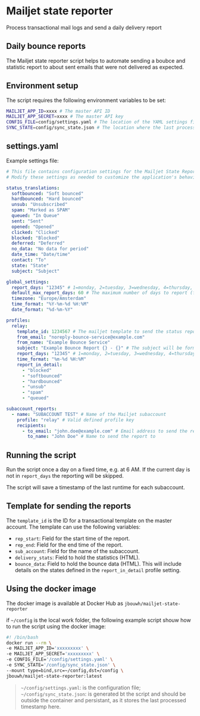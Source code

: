 # Mailjet state reporter

Process transactional mail logs and send a daily delivery report

## Daily bounce reports

The Mailjet state reporter script helps to automate sending a boubce and statistic report to about sent emails that were not delivered as expected.

## Environment setup

The script requires the following environment variables to be set:

```bash
MAILJET_APP_ID=xxxx # The master API ID
MAILJET_APP_SECRET=xxxx # The master API key
CONFIG_FILE=config/settings.yaml # The location of the YAML settings file
SYNC_STATE=config/sync_state.json # The location where the last processed timestamp is stored
```

## settings.yaml

Example settings file:

```yaml
# This file contains configuration settings for the Mailjet State Reporter application.
# Modify these settings as needed to customize the application's behavior.

status_translations:
  softbounced: "Soft bounced"
  hardbounced: "Hard bounced"
  unsub: "Unsubscribed"
  spam: "Marked as SPAM"
  queued: "In Queue"
  sent: "Sent"
  opened: "Opened"
  clicked: "Clicked"
  blocked: "Blocked"
  deferred: "Deferred"
  no_data: "No data for period"
  date_time: "Date/time"
  contact: "To"
  state: "State"
  subject: "Subject"

global_settings:
  report_days: "12345" # 1=monday, 2=tuesday, 3=wednesday, 4=thursday, 5=friday, 6=saturday, 7=sunday
  default_max_report_days: 60 # The maximum number of days to report (first time only)
  timezone: "Europe/Amsterdam"
  time_format: "%Y-%m-%d %H:%M"
  date_format: "%d-%m-%Y"

profiles:
  relay:
    template_id: 1234567 # The mailjet template to send the status report with
    from_email: "noreply-bounce-service@example.com"
    from_name: "Example Bounce Service"
    subject: "Example Bounce Report {} - {}" # The subject will be formatted with subaccount name and report date
    report_days: "12345" # 1=monday, 2=tuesday, 3=wednesday, 4=thursday, 5=friday, 6=saturday, 7=sunday
    time_format: "%m-%d %H:%M"
    report_in_detail:
      - "blocked"
      - "softbounced"
      - "hardbounced"
      - "unsub"
      - "spam"
      - "queued"

subaccount_reports:
  - name: "SUBACCOUNT TEST" # Name of the Mailjet subaccount
    profile: "relay" # Valid defined profile key
    recipients:
      - to_email: "john.doe@example.com" # Email address to send the report to
        to_name: "John Doe" # Name to send the report to
```

## Running the script

Run the script once a day on a fixed time, e.g. at 6 AM. If the current day is not in `report_days` the reporting will be skipped.

The script will save a timestamp of the last runtime for each subaccount.

## Template for sending the reports

The `template_id` is the ID for a transactional template on the master account.
The template can use the following variables:

- `rep_start`: Field for the start time of the report.
- `rep_end`: Field for the end time of the report.
- `sub_account`: Field for the name of the subaccount.
- `delivery_stats`: Field to hold the statistics (HTML).
- `bounce_data`: Field to hold the bounce data (HTML). This will include details on the states defined in the `report_in_detail` profile setting.

## Using the docker image

The docker image is available at Docker Hub as `jbouwh/mailjet-state-reporter`

if `~/config` is the local work folder, the following example script shouw how to run the script using the docker image:

```bash
#! /bin/bash
docker run --rm \
-e MAILJET_APP_ID='xxxxxxxxx' \
-e MAILJET_APP_SECRET='xxxxxxxxx' \
-e CONFIG_FILE='/config/settings.yaml' \
-e SYNC_STATE='/config/sync_state.json' \
--mount type=bind,src=~/config,dst=/config \
jbouwh/mailjet-state-reporter:latest
```

> `~/config/settings.yaml`: is the configuration file; `~/config/sync_state.json`: is generated bt the script and should be outside the container and persistant, as it stores the last processed timestamp here.
